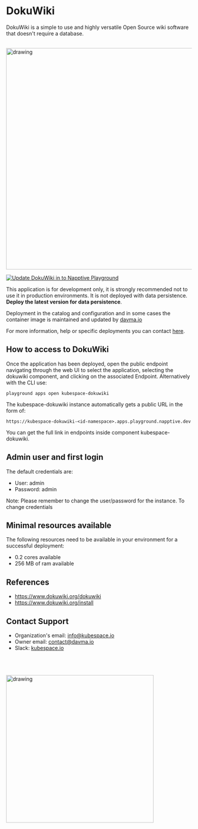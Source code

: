 # DokuWiki

DokuWiki is a simple to use and highly versatile Open Source wiki software that doesn't require a database. 

</br>

<img src="https://www.dokuwiki.org/_media/template:dokuwiki_template.png" alt="drawing" width="600"/> 

</br>

[![Update DokuWiki in to Napptive Playground](https://github.com/davma-io-templates/napptive-template/actions/workflows/dokuwiki-actions.yml/badge.svg)](https://github.com/davma-io-templates/napptive-template/actions/workflows/dokuwiki-actions.yml)

This application is for development only, it is strongly recommended not to use it in production environments. It is not deployed with data persistence. __Deploy the latest version for data persistence__. 

Deployment in the catalog and configuration and in some cases the container image is maintained and updated by [davma.io](mailto:contact@davma.io)

For more information, help or specific deployments you can contact [here](mailto:contact@davma.io).


## How to access to DokuWiki

Once the application has been deployed, open the public endpoint navigating through the web UI to select the application, selecting the dokuwiki component, and clicking on the associated Endpoint. Alternatively with the CLI use:

```
playground apps open kubespace-dokuwiki
```

The kubespace-dokuwiki instance automatically gets a public URL in the form of:
```
https://kubespace-dokuwiki-<id-namespace>.apps.playground.napptive.dev
```
You can get the full link in endpoints inside component kubespace-dokuwiki.

## Admin user and first login
The default credentials are:
- User: admin
- Password: admin

Note: Please remember to change the user/password for the instance. To change credentials

## Minimal resources available
The following resources need to be available in your environment for a successful deployment:
- 0.2 cores available
- 256 MB of ram available

## References
* https://www.dokuwiki.org/dokuwiki
* https://www.dokuwiki.org/install

## Contact Support

- Organization's email: [info@kubespace.io](mailto:info@kubespace.io)
- Owner email: [contact@davma.io](mailto:contact@davma.io)
- Slack: [kubespace.io](https://join.slack.com/t/kubespaceio/shared_invite/zt-1twwd0egh-L8Hz1qz__BJXPQqOUdy3JA)

</br>
</br>
</br>

<img src="https://raw.githubusercontent.com/kubespace-io/.github/main/resources/images/kubespace.io-logo-white.png" alt="drawing" width="400"/> 

</br>
</br>
</br>